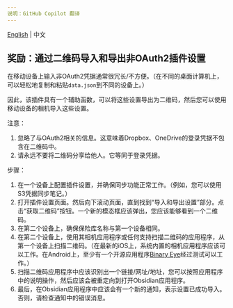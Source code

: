 ```yaml
---
说明：GitHub Copilot 翻译
---
```

[English](/docs/import_export_some_settings.md) | 中文

## 奖励：通过二维码导入和导出非OAuth2插件设置

在移动设备上输入非OAuth2凭据通常很冗长/不方便。（在不同的桌面计算机上，可以轻松地复制和粘贴`data.json`到不同的设备上。）

因此，该插件具有一个辅助函数，可以将这些设置导出为二维码，然后您可以使用移动设备的相机导入这些设置。

注意：

1. 忽略了与OAuth2相关的信息。这意味着Dropbox、OneDrive的登录凭据不包含在二维码中。
2. 请永远不要将二维码分享给他人。它等同于登录凭据。

步骤：

1. 在一个设备上配置插件设置，并确保同步功能正常工作。（例如，您可以使用S3凭据同步笔记。）
2. 打开插件设置页面。然后向下滚动页面，直到找到“导入和导出设置”部分。点击“获取二维码”按钮。一个新的模态框应该弹出，您应该能够看到一个二维码。
3. 在第二个设备上，确保保险库名称与第一个设备相同。
4. 在第二个设备上，使用其相机应用程序或任何支持扫描二维码的应用程序，从第一个设备上扫描二维码。（在最新的iOS上，系统内置的相机应用程序应该可以工作。在Android上，至少有一个开源应用程序[Binary Eye](https://github.com/markusfisch/BinaryEye)经过测试可以工作。）
5. 扫描二维码应用程序中应该识别出一个链接/网址/地址，您可以按照应用程序中的说明操作，然后应该会被重定向到打开Obsidian应用程序。
6. 最后，在Obsidian应用程序中应该会有一个新的通知，表示设置已成功导入。否则，请检查通知中的错误消息。
